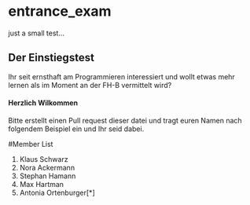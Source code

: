 # entrance_exam
just a small test...

## Der Einstiegstest
Ihr seit ernsthaft am Programmieren interessiert und wollt etwas mehr lernen als im Moment an der FH-B vermittelt wird?
#### Herzlich Wilkommen 
Bitte erstellt einen Pull request dieser datei und tragt euren Namen nach folgendem Beispiel ein und Ihr seid dabei.

#Member List

1. Klaus Schwarz
2. Nora Ackermann
3. Stephan Hamann
4. Max Hartman
5. Antonia Ortenburger[*]

